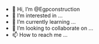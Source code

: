 - 👋 Hi, I’m @Egpconstruction
- 👀 I’m interested in ...
- 🌱 I’m currently learning ...
- 💞️ I’m looking to collaborate on ...
- 📫 How to reach me ...

<!---
Egpconstruction/Egpconstruction is a ✨ special ✨ repository because its `README.md` (this file) appears on your GitHub profile.
You can click the Preview link to take a look at your changes.
--->
